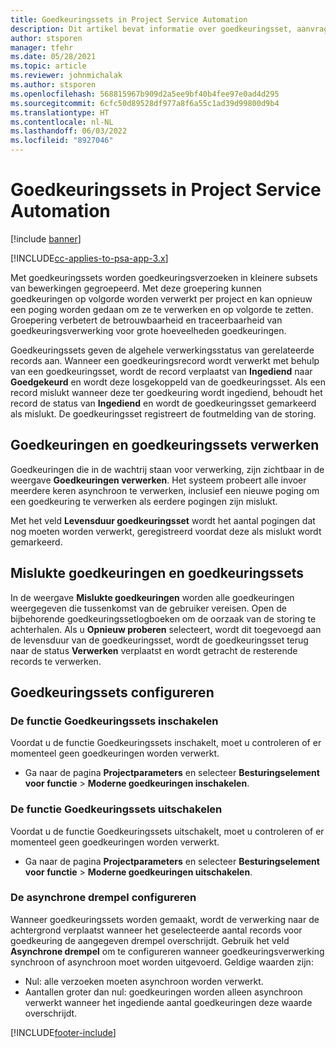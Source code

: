 ```yaml
---
title: Goedkeuringssets in Project Service Automation
description: Dit artikel bevat informatie over goedkeuringsset, aanvragen en de subsets van deze bewerkingen.
author: stsporen
manager: tfehr
ms.date: 05/28/2021
ms.topic: article
ms.reviewer: johnmichalak
ms.author: stsporen
ms.openlocfilehash: 568815967b909d2a5ee9bf40b4fee97e0ad4d295
ms.sourcegitcommit: 6cfc50d89528df977a8f6a55c1ad39d99800d9b4
ms.translationtype: HT
ms.contentlocale: nl-NL
ms.lasthandoff: 06/03/2022
ms.locfileid: "8927046"
---
```

# <a name="approval-sets-in-project-service-automation"></a>Goedkeuringssets in Project Service Automation

[!include [banner](../includes/psa-now-project-operations.md)]

[!INCLUDE[cc-applies-to-psa-app-3.x](../includes/cc-applies-to-psa-app-3x.md)]

Met goedkeuringssets worden goedkeuringsverzoeken in kleinere subsets van bewerkingen gegroepeerd. Met deze groepering kunnen goedkeuringen op volgorde worden verwerkt per project en kan opnieuw een poging worden gedaan om ze te verwerken en op volgorde te zetten. Groepering verbetert de betrouwbaarheid en traceerbaarheid van goedkeuringsverwerking voor grote hoeveelheden goedkeuringen.

Goedkeuringssets geven de algehele verwerkingsstatus van gerelateerde records aan. Wanneer een goedkeuringsrecord wordt verwerkt met behulp van een goedkeuringsset, wordt de record verplaatst van **Ingediend** naar **Goedgekeurd** en wordt deze losgekoppeld van de goedkeuringsset. Als een record mislukt wanneer deze ter goedkeuring wordt ingediend, behoudt het record de status van **Ingediend** en wordt de goedkeuringsset gemarkeerd als mislukt. De goedkeuringsset registreert de foutmelding van de storing.

## <a name="processing-approvals-and-approval-sets"></a>Goedkeuringen en goedkeuringssets verwerken
Goedkeuringen die in de wachtrij staan voor verwerking, zijn zichtbaar in de weergave **Goedkeuringen verwerken**. Het systeem probeert alle invoer meerdere keren asynchroon te verwerken, inclusief een nieuwe poging om een goedkeuring te verwerken als eerdere pogingen zijn mislukt.

Met het veld **Levensduur goedkeuringsset** wordt het aantal pogingen dat nog moeten worden verwerkt, geregistreerd voordat deze als mislukt wordt gemarkeerd.

## <a name="failed-approvals-and-approval-sets"></a>Mislukte goedkeuringen en goedkeuringssets
In de weergave **Mislukte goedkeuringen** worden alle goedkeuringen weergegeven die tussenkomst van de gebruiker vereisen. Open de bijbehorende goedkeuringssetlogboeken om de oorzaak van de storing te achterhalen.
Als u **Opnieuw proberen** selecteert, wordt dit toegevoegd aan de levensduur van de goedkeuringsset, wordt de goedkeuringsset terug naar de status **Verwerken** verplaatst en wordt getracht de resterende records te verwerken.

## <a name="configure-approval-sets"></a>Goedkeuringssets configureren

###  <a name="enable-the-approval-sets-feature"></a>De functie Goedkeuringssets inschakelen
Voordat u de functie Goedkeuringssets inschakelt, moet u controleren of er momenteel geen goedkeuringen worden verwerkt.

- Ga naar de pagina **Projectparameters** en selecteer **Besturingselement voor functie** > **Moderne goedkeuringen inschakelen**.

### <a name="turn-off-the-approval-sets-feature"></a>De functie Goedkeuringssets uitschakelen
Voordat u de functie Goedkeuringssets uitschakelt, moet u controleren of er momenteel geen goedkeuringen worden verwerkt.

- Ga naar de pagina **Projectparameters** en selecteer **Besturingselement voor functie** > **Moderne goedkeuringen uitschakelen**.

### <a name="configuring-the-asynchronous-threshold"></a>De asynchrone drempel configureren 
Wanneer goedkeuringssets worden gemaakt, wordt de verwerking naar de achtergrond verplaatst wanneer het geselecteerde aantal records voor goedkeuring de aangegeven drempel overschrijdt. Gebruik het veld **Asynchrone drempel** om te configureren wanneer goedkeuringsverwerking synchroon of asynchroon moet worden uitgevoerd.
Geldige waarden zijn:

  - Nul: alle verzoeken moeten asynchroon worden verwerkt. 
  - Aantallen groter dan nul: goedkeuringen worden alleen asynchroon verwerkt wanneer het ingediende aantal goedkeuringen deze waarde overschrijdt.

[!INCLUDE[footer-include](../includes/footer-banner.md)]
